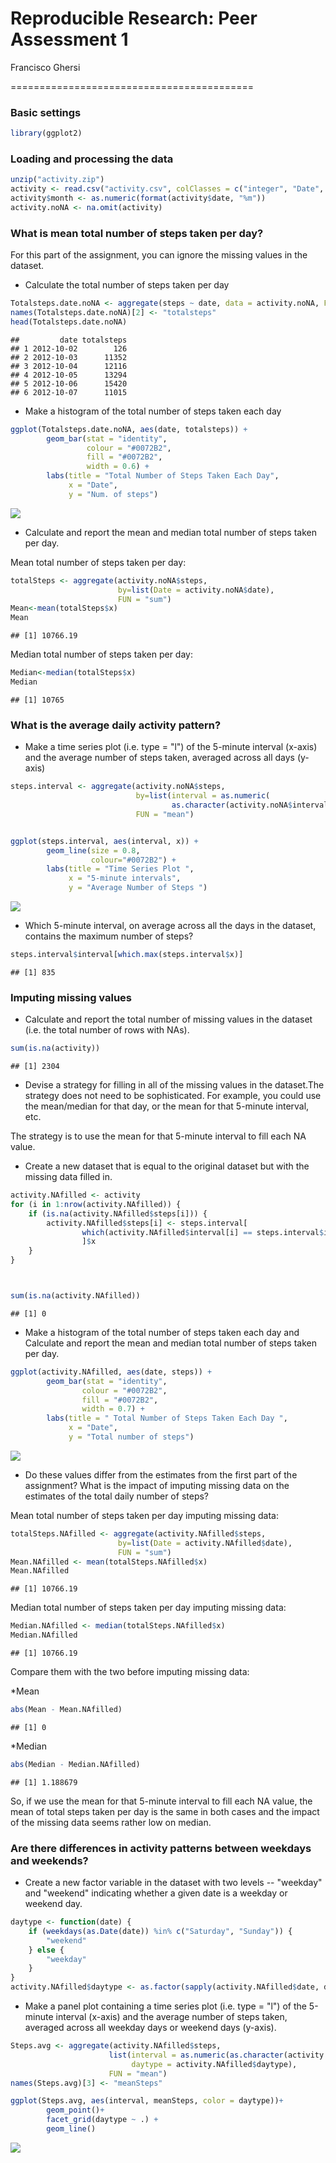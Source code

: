 # Reproducible Research: Peer Assessment 1
Francisco Ghersi  

==========================================


### Basic settings

```r
library(ggplot2)
```

### Loading and processing the data

```r
unzip("activity.zip")
activity <- read.csv("activity.csv", colClasses = c("integer", "Date", "factor"))
activity$month <- as.numeric(format(activity$date, "%m"))
activity.noNA <- na.omit(activity)
```


### What is mean total number of steps taken per day?
For this part of the assignment, you can ignore the missing values in the dataset.

* Calculate the total number of steps taken per day

```r
Totalsteps.date.noNA <- aggregate(steps ~ date, data = activity.noNA, FUN = sum)
names(Totalsteps.date.noNA)[2] <- "totalsteps"
head(Totalsteps.date.noNA)
```

```
##         date totalsteps
## 1 2012-10-02        126
## 2 2012-10-03      11352
## 3 2012-10-04      12116
## 4 2012-10-05      13294
## 5 2012-10-06      15420
## 6 2012-10-07      11015
```
* Make a histogram of the total number of steps taken each day

```r
ggplot(Totalsteps.date.noNA, aes(date, totalsteps)) + 
        geom_bar(stat = "identity", 
                 colour = "#0072B2", 
                 fill = "#0072B2", 
                 width = 0.6) + 
        labs(title = "Total Number of Steps Taken Each Day", 
             x = "Date", 
             y = "Num. of steps")
```

![](Figures/unnamed-chunk-4-1.png) 

* Calculate and report the mean and median total number of steps taken per day.
  
  
Mean total number of steps taken per day:

```r
totalSteps <- aggregate(activity.noNA$steps, 
                        by=list(Date = activity.noNA$date), 
                        FUN = "sum")
Mean<-mean(totalSteps$x)
Mean
```

```
## [1] 10766.19
```
Median total number of steps taken per day:

```r
Median<-median(totalSteps$x)
Median
```

```
## [1] 10765
```

### What is the average daily activity pattern?
* Make a time series plot (i.e. type = "l") of the 5-minute interval (x-axis) and the average number of steps taken, averaged across all days (y-axis)


```r
steps.interval <- aggregate(activity.noNA$steps, 
                            by=list(interval = as.numeric(
                                    as.character(activity.noNA$interval))), 
                            FUN = "mean")


ggplot(steps.interval, aes(interval, x)) + 
        geom_line(size = 0.8,
                  colour="#0072B2") + 
        labs(title = "Time Series Plot ", 
             x = "5-minute intervals", 
             y = "Average Number of Steps ")
```

![](Figures/unnamed-chunk-7-1.png) 

* Which 5-minute interval, on average across all the days in the dataset, 
  contains the maximum number of steps?

```r
steps.interval$interval[which.max(steps.interval$x)]
```

```
## [1] 835
```

### Imputing missing values
* Calculate and report the total number of missing values in the dataset (i.e. the total number of rows with NAs).


```r
sum(is.na(activity))
```

```
## [1] 2304
```

* Devise a strategy for filling in all of the missing values in the dataset.The 
strategy does not need to be sophisticated. For example, you could use 
the mean/median for that day, or the mean for that 5-minute interval, etc.

The strategy is to use the mean for that 5-minute interval to fill each NA value.

* Create a new dataset that is equal to the original dataset but with the missing data filled in.


```r
activity.NAfilled <- activity
for (i in 1:nrow(activity.NAfilled)) {
    if (is.na(activity.NAfilled$steps[i])) {
        activity.NAfilled$steps[i] <- steps.interval[
                which(activity.NAfilled$interval[i] == steps.interval$interval), 
                ]$x
    }
}



sum(is.na(activity.NAfilled))
```

```
## [1] 0
```

* Make a histogram of the total number of steps taken each day and Calculate and report the mean and median total number of steps taken per day. 


```r
ggplot(activity.NAfilled, aes(date, steps)) + 
        geom_bar(stat = "identity",
                colour = "#0072B2",
                fill = "#0072B2",
                width = 0.7) + 
        labs(title = " Total Number of Steps Taken Each Day ", 
             x = "Date", 
             y = "Total number of steps")
```

![](Figures/unnamed-chunk-11-1.png) 

* Do these values differ from the estimates from the first part of the assignment? What is the impact of imputing missing data on the estimates of the total daily number of steps?

Mean total number of steps taken per day imputing missing data:

```r
totalSteps.NAfilled <- aggregate(activity.NAfilled$steps, 
                        by=list(Date = activity.NAfilled$date), 
                        FUN = "sum")
Mean.NAfilled <- mean(totalSteps.NAfilled$x)
Mean.NAfilled 
```

```
## [1] 10766.19
```
Median total number of steps taken per day imputing missing data:

```r
Median.NAfilled <- median(totalSteps.NAfilled$x)
Median.NAfilled
```

```
## [1] 10766.19
```
Compare them with the two before imputing missing data:

  *Mean

```r
abs(Mean - Mean.NAfilled)
```

```
## [1] 0
```
  *Median

```r
abs(Median - Median.NAfilled)
```

```
## [1] 1.188679
```
So, if we use the mean for that 5-minute interval to fill each NA value, the mean
of total steps taken per day is the same in both cases and the impact of the 
missing data seems rather low on median. 

### Are there differences in activity patterns between weekdays and weekends?

* Create a new factor variable in the dataset with two levels -- "weekday" and "weekend" indicating whether a given date is a weekday or weekend day.

```r
daytype <- function(date) {
    if (weekdays(as.Date(date)) %in% c("Saturday", "Sunday")) {
        "weekend"
    } else {
        "weekday"
    }
}
activity.NAfilled$daytype <- as.factor(sapply(activity.NAfilled$date, daytype))
```

* Make a panel plot containing a time series plot (i.e. type = "l") of the 5-minute interval (x-axis) and the average number of steps taken, averaged across all weekday days or weekend days (y-axis).


```r
Steps.avg <- aggregate(activity.NAfilled$steps, 
                      list(interval = as.numeric(as.character(activity.NAfilled$interval)), 
                           daytype = activity.NAfilled$daytype),
                      FUN = "mean")
names(Steps.avg)[3] <- "meanSteps"

ggplot(Steps.avg, aes(interval, meanSteps, color = daytype))+
        geom_point()+
        facet_grid(daytype ~ .) +
        geom_line()
```

![](Figures/unnamed-chunk-17-1.png) 
